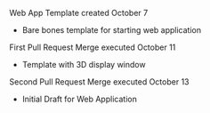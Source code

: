 Web App Template
created October 7
  - Bare bones template for starting web application

First Pull Request Merge
executed October 11
  - Template with 3D display window

Second Pull Request Merge
executed October 13
  - Initial Draft for Web Application
